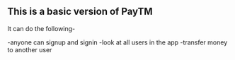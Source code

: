 
## This is a basic version of PayTM

It can do the following- 

-anyone can signup and signin
-look at all users in the app
-transfer money to another user
